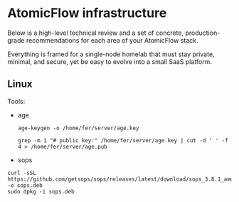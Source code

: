 # AtomicFlow infrastructure

Below is a high-level technical review and a set of concrete, production-grade recommendations for each area of your AtomicFlow stack.

Everything is framed for a single-node homelab that must stay private, minimal, and secure, yet be easy to evolve into a small SaaS platform.

## Linux

Tools:

- age

  ```
  age-keygen -o /home/fer/server/age.key

  grep -m 1 "# public key:" /home/fer/server/age.key | cut -d ' ' -f 4 > /home/fer/server/age.pub
  
  ```

- sops

```
curl -sSL https://github.com/getsops/sops/releases/latest/download/sops_3.8.1_amd64.deb -o sops.deb
sudo dpkg -i sops.deb
```
